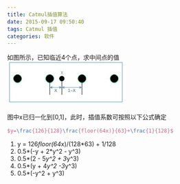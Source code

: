 ```yaml
---
title: Catmul插值算法
date: 2015-09-17 09:50:40
tags: Catmul 插值
categories: 软件
---
```


如图所示，已知临近4个点，求中间点的值
![Image](/images/2016-02-17/18-34-01.jpg)

图中x已归一化到[0,1]，此时，插值系数可按照以下公式确定

```latex
$y=\frac{126}{128}\frac{floor(64x)}{63}+\frac{1}{128}$
```
1. y = 126*floor(64*x)/(128*63) + 1/128
2. 0.5*(-y + 2*y^2 - y^3)
3. 0.5*(2 - 5*y^2 + 3*y^3)
4. 0.5*(y + 4*y^2 -3*y^3)
5. 0.5*(-y^2 + y^3)